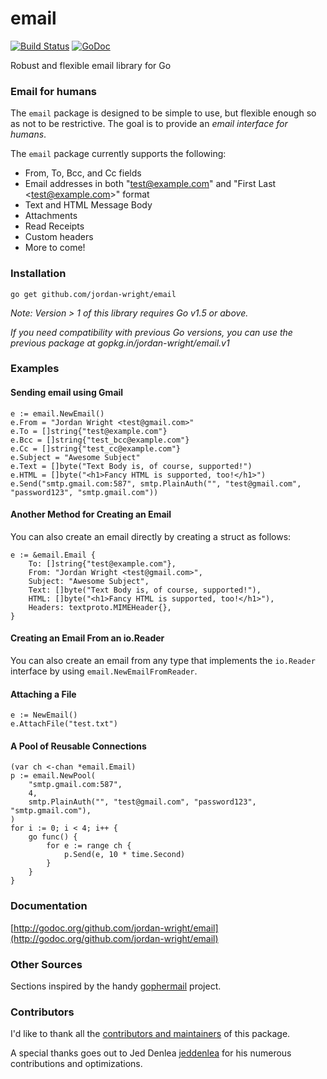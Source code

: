 email
=====

[![Build Status](https://travis-ci.org/jordan-wright/email.png?branch=master)](https://travis-ci.org/jordan-wright/email) [![GoDoc](https://godoc.org/github.com/jordan-wright/email?status.svg)](https://godoc.org/github.com/jordan-wright/email)

Robust and flexible email library for Go

### Email for humans
The ```email``` package is designed to be simple to use, but flexible enough so as not to be restrictive. The goal is to provide an *email interface for humans*.

The ```email``` package currently supports the following:
*  From, To, Bcc, and Cc fields
*  Email addresses in both "test@example.com" and "First Last &lt;test@example.com&gt;" format
*  Text and HTML Message Body
*  Attachments
*  Read Receipts
*  Custom headers
*  More to come!

### Installation
```go get github.com/jordan-wright/email```

*Note: Version > 1 of this library requires Go v1.5 or above.*

*If you need compatibility with previous Go versions, you can use the previous package at gopkg.in/jordan-wright/email.v1*

### Examples
#### Sending email using Gmail
```
e := email.NewEmail()
e.From = "Jordan Wright <test@gmail.com>"
e.To = []string{"test@example.com"}
e.Bcc = []string{"test_bcc@example.com"}
e.Cc = []string{"test_cc@example.com"}
e.Subject = "Awesome Subject"
e.Text = []byte("Text Body is, of course, supported!")
e.HTML = []byte("<h1>Fancy HTML is supported, too!</h1>")
e.Send("smtp.gmail.com:587", smtp.PlainAuth("", "test@gmail.com", "password123", "smtp.gmail.com"))
```

#### Another Method for Creating an Email
You can also create an email directly by creating a struct as follows:
```
e := &email.Email {
	To: []string{"test@example.com"},
	From: "Jordan Wright <test@gmail.com>",
	Subject: "Awesome Subject",
	Text: []byte("Text Body is, of course, supported!"),
	HTML: []byte("<h1>Fancy HTML is supported, too!</h1>"),
	Headers: textproto.MIMEHeader{},
}
```

#### Creating an Email From an io.Reader
You can also create an email from any type that implements the ```io.Reader``` interface by using ```email.NewEmailFromReader```.

#### Attaching a File
```
e := NewEmail()
e.AttachFile("test.txt")
```

#### A Pool of Reusable Connections
```
(var ch <-chan *email.Email)
p := email.NewPool(
	"smtp.gmail.com:587",
	4,
	smtp.PlainAuth("", "test@gmail.com", "password123", "smtp.gmail.com"),
)
for i := 0; i < 4; i++ {
	go func() {
		for e := range ch {
			p.Send(e, 10 * time.Second)
		}
	}
}
```

### Documentation
[http://godoc.org/github.com/jordan-wright/email](http://godoc.org/github.com/jordan-wright/email)

### Other Sources
Sections inspired by the handy [gophermail](https://github.com/jpoehls/gophermail) project.

### Contributors
I'd like to thank all the [contributors and maintainers](https://github.com/jordan-wright/email/graphs/contributors) of this package.

A special thanks goes out to Jed Denlea [jeddenlea](https://github.com/jeddenlea) for his numerous contributions and optimizations.
